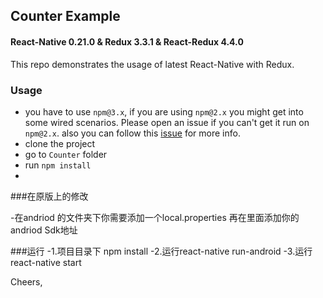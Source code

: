 ## Counter Example

#### React-Native 0.21.0 & Redux 3.3.1 & React-Redux 4.4.0

This repo demonstrates the usage of latest React-Native with Redux.

### Usage

- you have to use `npm@3.x`, if you are using `npm@2.x` you might get into some wired scenarios. Please open an issue if you can't get it run on `npm@2.x`. also you can follow this [issue](https://github.com/rackt/react-redux/issues/236) for more info.
- clone the project
- go to `Counter` folder
- run `npm install`
- 
###在原版上的修改

-在andriod 的文件夹下你需要添加一个local.properties 再在里面添加你的andriod Sdk地址

###运行
-1.项目目录下 npm install
-2.运行react-native run-android
-3.运行react-native start

Cheers,
